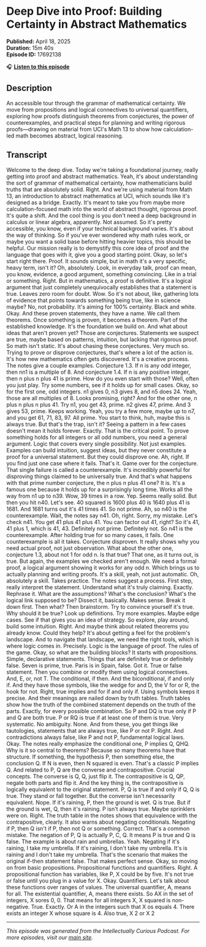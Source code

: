 # Deep Dive into Proof: Building Certainty in Abstract Mathematics

**Published:** April 18, 2025  
**Duration:** 15m 40s  
**Episode ID:** 17692138

🎧 **[Listen to this episode](https://intellectuallycurious.buzzsprout.com/2529712/episodes/17692138-deep-dive-into-proof-building-certainty-in-abstract-mathematics)**

## Description

An accessible tour through the grammar of mathematical certainty. We move from propositions and logical connectives to universal quantifiers, exploring how proofs distinguish theorems from conjectures, the power of counterexamples, and practical steps for planning and writing rigorous proofs—drawing on material from UCI's Math 13 to show how calculation-led math becomes abstract, logical reasoning.

## Transcript

Welcome to the deep dive. Today we're taking a foundational journey, really getting into proof and abstract mathematics. Yeah, it's about understanding the sort of grammar of mathematical certainty, how mathematicians build truths that are absolutely solid. Right. And we're using material from Math 13, an introduction to abstract mathematics at UCI, which sounds like it's designed as a bridge. Exactly. It's meant to take you from maybe more calculation-focused math into the world of abstract thought, rigorous proof. It's quite a shift. And the cool thing is you don't need a deep background in calculus or linear algebra, apparently. Not assumed. So it's pretty accessible, you know, even if your technical background varies. It's about the way of thinking. So if you've ever wondered why math rules work, or maybe you want a solid base before hitting heavier topics, this should be helpful. Our mission really is to demystify this core idea of proof and the language that goes with it, give you a good starting point. Okay, so let's start right there. Proof. It sounds simple, but in math it's a very specific, heavy term, isn't it? Oh, absolutely. Look, in everyday talk, proof can mean, you know, evidence, a good argument, something convincing. Like in a trial or something. Right. But in mathematics, a proof is definitive. It's a logical argument that just completely unequivocally establishes that a statement is true. Leaves zero room for doubt. Wow. So it's not about, like, gathering lots of evidence that points towards something being true, like in science maybe? No, not probability. It's aiming for 100% certainty. Black and white. Okay. And these proven statements, they have a name. We call them theorems. Once something is proven, it becomes a theorem. Part of the established knowledge. It's the foundation we build on. And what about ideas that aren't proven yet? Those are conjectures. Statements we suspect are true, maybe based on patterns, intuition, but lacking that rigorous proof. So math isn't static. It's about chasing these conjectures. Very much so. Trying to prove or disprove conjectures, that's where a lot of the action is. It's how new mathematics often gets discovered. It's a creative process. The notes give a couple examples. Conjecture 1.3. If n is any odd integer, then nn1 is a multiple of 8. And conjecture 1.4. If n is any positive integer, then n plus n plus 41 is prime. How do you even start with those? Well, often you just play. Try some numbers, see if it holds up for small cases. Okay, so for the first one, odd integers. n1 gives 0, n3 gives 8, and n5 does 24. Yeah, those are all multiples of 8. Looks promising, right? And for the other one, n plus n plus n plus 41. Try n1, you get 43, prime. n2 gives 47, prime. And 3 gives 53, prime. Keeps working. Yeah, you try a few more, maybe up to n7, and you get 61, 71, 83, 97. All prime. You start to think, huh, maybe this is always true. But that's the trap, isn't it? Seeing a pattern in a few cases doesn't mean it holds forever. Exactly. That is the critical point. To prove something holds for all integers or all odd numbers, you need a general argument. Logic that covers every single possibility. Not just examples. Examples can build intuition, suggest ideas, but they never constitute a proof for a universal statement. But they could disprove one. Ah, right. If you find just one case where it fails. That's it. Game over for the conjecture. That single failure is called a counterexample. It's incredibly powerful for disproving things claimed to be universally true. And that's what happens with that prime number conjecture, the n plus n plus 41 one? It is. It's a famous one because it holds up for a surprisingly long time. Works all the way from n1 up to n39. Wow, 39 times in a row. Yep. Seems really solid. But then you hit n40. Let's see. 40 squared is 1600 plus 40 is 1640 plus 41 is 1681. And 1681 turns out it's 41 times 41. So not prime. Ah, so n40 is the counterexample. Wait, the notes say n41. Oh, right. Sorry, my mistake. Let's check n41. You get 41 plus 41 plus 41. You can factor out 41, right? So it's 41, 41 plus 1, which is 41, 43. Definitely not prime. Definitely not. So n41 is the counterexample. After holding true for so many cases, it fails. One counterexample is all it takes. Conjecture disproven. It really shows why you need actual proof, not just observation. What about the other one, conjecture 1.3, about not 1 for odd n. Is that true? That one, as it turns out, is true. But again, the examples we checked aren't enough. We need a formal proof, a logical argument showing it works for any odd n. Which brings us to actually planning and writing proofs. It's a skill, yeah, not just automatic. Oh, absolutely a skill. Takes practice. The notes suggest a process. First step, really interpret the statement. Understand what it's truly claiming. Exactly. Rephrase it. What are the assumptions? What's the conclusion? What's the logical link supposed to be? Dissect it, basically. Makes sense. Break it down first. Then what? Then brainstorm. Try to convince yourself it's true. Why should it be true? Look up definitions. Try more examples. Maybe edge cases. See if that gives you an idea of strategy. So explore, play around, build some intuition. Right. And maybe think about related theorems you already know. Could they help? It's about getting a feel for the problem's landscape. And to navigate that landscape, we need the right tools, which is where logic comes in. Precisely. Logic is the language of proof. The rules of the game. Okay, so what are the building blocks? It starts with propositions. Simple, declarative statements. Things that are definitely true or definitely false. Seven is prime, true. Paris is in Spain, false. Got it. True or false statement. Then you combine or modify them using logical connectives. And, E, or, not T. The conditional, if then. And the biconditional, if and only if. And they have those symbols, like the wedge for and D, the V for or R, the hook for not. Right, true implies and for if and only if. Using symbols keeps it precise. And their meanings are nailed down by truth tables. Truth tables show how the truth of the combined statement depends on the truth of the parts. Exactly, for every possible combination. So P and DQ is true only if P and Q are both true. P or RQ is true if at least one of them is true. Very systematic. No ambiguity. None. And from these, you get things like tautologies, statements that are always true, like P or not P. Right. And contradictions always false, like P and not P, fundamental logical laws. Okay. The notes really emphasize the conditional one, P implies Q, QHQ. Why is it so central to theorems? Because so many theorems have that structure. If something, the hypothesis P, then something else, the conclusion Q. If N is even, then N squared is even. That's a classic P implies Q. And related to P, Q are the converse and contrapositive. Crucial concepts. The converse is Q, Q, just flip it. The contrapositive is Q, QP, negate both parts and flip it. And the key thing is, the contrapositive is logically equivalent to the original statement. P, Q is true if and only if Q, Q is true. They stand or fall together. But the converse isn't necessarily equivalent. Nope. If it's raining, P, then the ground is wet. Q is true. But if the ground is wet, Q, then it's raining. P isn't always true. Maybe sprinklers were on. Right. The truth table in the notes shows that equivalence with the contrapositive, clearly. It also warns about negating conditionals. Negating if P, then Q isn't if P, then not Q or something. Correct. That's a common mistake. The negation of P, Q is actually P, C, Q. It means P is true and Q is false. The example is about rain and umbrellas. Yeah. Negating if it's raining, I take my umbrella. If it's raining, I don't take my umbrella. It's is raining and I don't take my umbrella. That's the scenario that makes the original if-then statement false. That makes perfect sense. Okay, so moving on from basic propositions. Propositional functions and quantifiers. Right. A propositional function has variables, like P, X could be by five. It's not true or false until you plug in a value for X. Okay. Quantifiers. Let's talk about these functions over ranges of values. The universal quantifier, A, means for all. The existential quantifier, A, means there exists. So AX in the set of integers, X sores 0, 0. That means for all integers X, X squared is non-negative. True. Exactly. Or A in the integers such that X os equals 4. There exists an integer X whose square is 4. Also true, X 2 or X 2

---
*This episode was generated from the Intellectually Curious Podcast. For more episodes, visit our [main site](https://intellectuallycurious.buzzsprout.com).*
